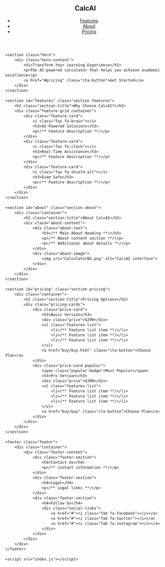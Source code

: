 <!DOCTYPE html>
<html lang="en">
<head>
    <meta charset="UTF-8">
    <meta name="viewport" content="width=device-width, initial-scale=1.0">
    <meta name="description" content="The calculators for good grades.">
    <title>CalcAI - Smart Calculator for Academic Success</title>
    <link href="https://cdnjs.cloudflare.com/ajax/libs/font-awesome/6.0.0/css/all.min.css" rel="stylesheet">
    <link href="index.css" rel="stylesheet">
</head>
<body>
    <header id="header">
        <nav class="container">
            <h1 class="logo">CalcAI</h1>
            <ul class="nav-links">
                <li><a href="#features">Features</a></li>
                <li><a href="#about">About</a></li>
                <li><a href="#pricing">Pricing</a></li>
            </ul>
        </nav>
    </header>

    <section class="hero">
        <div class="hero-content">
            <h1>Transform Your Learning Experience</h1>
            <p>The AI-powered calculator that helps you achieve academic excellence</p>
            <a href="#pricing" class="cta-button">Get Started</a>
        </div>
    </section>

    <section id="features" class="section features">
        <h2 class="section-title">Why Choose CalcAI?</h2>
        <div class="feature-grid container">
            <div class="feature-card">
                <i class="fas fa-brain"></i>
                <h3>AI-Powered Solutions</h3>
                <p>/** Feature description **/</p>
            </div>
            <div class="feature-card">
                <i class="fas fa-clock"></i>
                <h3>Real-Time Assistance</h3>
                <p>/** Feature description **/</p>
            </div>
            <div class="feature-card">
                <i class="fas fa-shield-alt"></i>
                <h3>Exam Safe</h3>
                <p>/** Feature description **/</p>
            </div>
        </div>
    </section>

    <section id="about" class="section about">
        <div class="container">
            <h2 class="section-title">About CalcAI</h2>
            <div class="about-content">
                <div class="about-text">
                    <h3>/** Main About Heading **/</h3>
                    <p>/** About content section **/</p>
                    <p>/** Additional about details **/</p>
                </div>
                <div class="about-image">
                    <img src="CalculatorBG.png" alt="CalcAI interface">
                </div>
            </div>
        </div>
    </section>

    <section id="pricing" class="section pricing">
        <div class="container">
            <h2 class="section-title">Pricing Options</h2>
            <div class="pricing-cards">
                <div class="price-card">
                    <h3>Basic Version</h3>
                    <div class="price">$299</div>
                    <ul class="features-list">
                        <li>/** Feature list item **/</li>
                        <li>/** Feature list item **/</li>
                        <li>/** Feature list item **/</li>
                    </ul>
                    <a href="buy/buy.html" class="cta-button">Choose Plan</a>
                </div>
                <div class="price-card popular">
                    <span class="popular-badge">Most Popular</span>
                    <h3>Pro Version</h3>
                    <div class="price">$399</div>
                    <ul class="features-list">
                        <li>/** Feature list item **/</li>
                        <li>/** Feature list item **/</li>
                        <li>/** Feature list item **/</li>
                    </ul>
                    <a href="buy/buy" class="cta-button">Choose Plan</a>
                </div>
            </div>
        </div>
    </section>

    <footer class="footer">
        <div class="container">
            <div class="footer-content">
                <div class="footer-section">
                    <h4>Contact Us</h4>
                    <p>/** Contact information **/</p>
                </div>
                <div class="footer-section">
                    <h4>Legal</h4>
                    <p>/** Legal links **/</p>
                </div>
                <div class="footer-section">
                    <h4>Follow Us</h4>
                    <div class="social-links">
                        <a href="#"><i class="fab fa-facebook"></i></a>
                        <a href="#"><i class="fab fa-twitter"></i></a>
                        <a href="#"><i class="fab fa-instagram"></i></a>
                    </div>
                </div>
            </div>
        </div>
    </footer>

    <script src="index.js"></script>
</body>
</html>